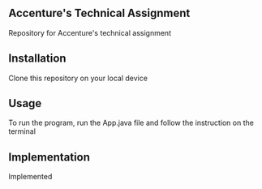 ## Accenture's Technical Assignment
Repository for Accenture's technical assignment

## Installation
Clone this repository on your local device

## Usage
To run the program, run the App.java file and follow the instruction on the terminal

## Implementation
Implemented 